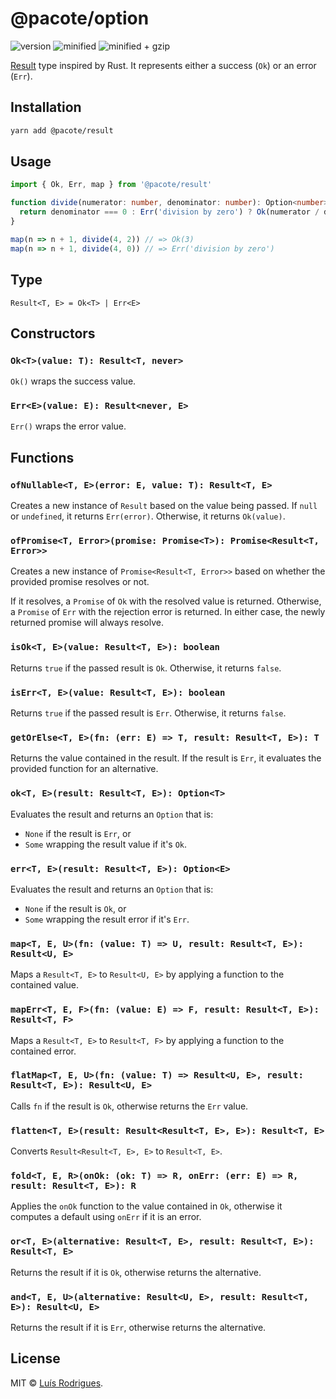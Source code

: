 # @pacote/option

![version](https://badgen.net/npm/v/@pacote/result)
![minified](https://badgen.net/bundlephobia/min/@pacote/result)
![minified + gzip](https://badgen.net/bundlephobia/minzip/@pacote/result)

[Result](https://doc.rust-lang.org/std/result/enum.Result.html) type inspired by Rust. It represents either a success (`Ok`) or an error (`Err`).

## Installation

```bash
yarn add @pacote/result
```

## Usage

```typescript
import { Ok, Err, map } from '@pacote/result'

function divide(numerator: number, denominator: number): Option<number> {
  return denominator === 0 : Err('division by zero') ? Ok(numerator / denominator)
}

map(n => n + 1, divide(4, 2)) // => Ok(3)
map(n => n + 1, divide(4, 0)) // => Err('division by zero')
```

## Type

`Result<T, E> = Ok<T> | Err<E>`

## Constructors

### `Ok<T>(value: T): Result<T, never>`

`Ok()` wraps the success value.

### `Err<E>(value: E): Result<never, E>`

`Err()` wraps the error value.

## Functions

### `ofNullable<T, E>(error: E, value: T): Result<T, E>`

Creates a new instance of `Result` based on the value being passed. If `null` or
`undefined`, it returns `Err(error)`. Otherwise, it returns `Ok(value)`.

### `ofPromise<T, Error>(promise: Promise<T>): Promise<Result<T, Error>>`

Creates a new instance of `Promise<Result<T, Error>>` based on whether the
provided promise resolves or not.

If it resolves, a `Promise` of `Ok` with the resolved value is returned.
Otherwise, a `Promise` of `Err` with the rejection error is returned. In either
case, the newly returned promise will always resolve.

### `isOk<T, E>(value: Result<T, E>): boolean`

Returns `true` if the passed result is `Ok`. Otherwise, it returns `false`.

### `isErr<T, E>(value: Result<T, E>): boolean`

Returns `true` if the passed result is `Err`. Otherwise, it returns `false`.

### `getOrElse<T, E>(fn: (err: E) => T, result: Result<T, E>): T`

Returns the value contained in the result. If the result is `Err`, it evaluates
the provided function for an alternative.

### `ok<T, E>(result: Result<T, E>): Option<T>`

Evaluates the result and returns an `Option` that is:

- `None` if the result is `Err`, or
- `Some` wrapping the result value if it's `Ok`.

### `err<T, E>(result: Result<T, E>): Option<E>`

Evaluates the result and returns an `Option` that is:

- `None` if the result is `Ok`, or
- `Some` wrapping the result error if it's `Err`.

### `map<T, E, U>(fn: (value: T) => U, result: Result<T, E>): Result<U, E>`

Maps a `Result<T, E>` to `Result<U, E>` by applying a function to the contained
value.

### `mapErr<T, E, F>(fn: (value: E) => F, result: Result<T, E>): Result<T, F>`

Maps a `Result<T, E>` to `Result<T, F>` by applying a function to the contained
error.

### `flatMap<T, E, U>(fn: (value: T) => Result<U, E>, result: Result<T, E>): Result<U, E>`

Calls `fn` if the result is `Ok`, otherwise returns the `Err` value.

### `flatten<T, E>(result: Result<Result<T, E>, E>): Result<T, E>`

Converts `Result<Result<T, E>, E>` to `Result<T, E>`.

### `fold<T, E, R>(onOk: (ok: T) => R, onErr: (err: E) => R, result: Result<T, E>): R`

Applies the `onOk` function to the value contained in `Ok`, otherwise it
computes a default using `onErr` if it is an error.

### `or<T, E>(alternative: Result<T, E>, result: Result<T, E>): Result<T, E>`

Returns the result if it is `Ok`, otherwise returns the alternative.

### `and<T, E, U>(alternative: Result<U, E>, result: Result<T, E>): Result<U, E>`

Returns the result if it is `Err`, otherwise returns the alternative.

## License

MIT © [Luís Rodrigues](https://goblindegook.com).
